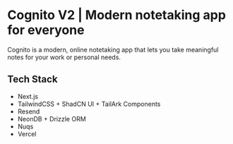 # Cognito V2 | Modern notetaking app for everyone

Cognito is a modern, online notetaking app that lets you take meaningful notes for your work or personal needs.

## Tech Stack

- Next.js
- TailwindCSS + ShadCN UI + TailArk Components
- Resend
- NeonDB + Drizzle ORM
- Nuqs
- Vercel
